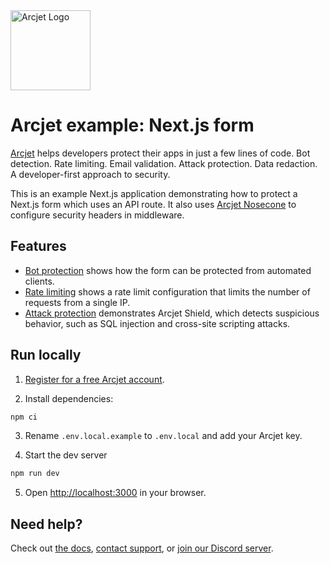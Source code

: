 <a href="https://arcjet.com" target="_arcjet-home">
  <picture>
    <source media="(prefers-color-scheme: dark)" srcset="https://arcjet.com/logo/arcjet-dark-lockup-voyage-horizontal.svg">
    <img src="https://arcjet.com/logo/arcjet-light-lockup-voyage-horizontal.svg" alt="Arcjet Logo" height="128" width="auto">
  </picture>
</a>

# Arcjet example: Next.js form

[Arcjet](https://arcjet.com) helps developers protect their apps in just a few
lines of code. Bot detection. Rate limiting. Email validation. Attack
protection. Data redaction. A developer-first approach to security.

This is an example Next.js application demonstrating how to protect a Next.js
form which uses an API route. It also uses [Arcjet
Nosecone](https://docs.arcjet.com/nosecone/quick-start) to configure security
headers in middleware.

## Features

- [Bot protection](https://docs.arcjet.com/bot-protection/quick-start) shows how
  the form can be protected from automated clients.
- [Rate limiting](https://docs.arcjet.com/rate-limiting/quick-start) shows a
  rate limit configuration that limits the number of requests from a single IP.
- [Attack protection](https://docs.arcjet.com/shield/quick-start) demonstrates
  Arcjet Shield, which detects suspicious behavior, such as SQL injection and
  cross-site scripting attacks.

## Run locally

1. [Register for a free Arcjet account](https://app.arcjet.com).

2. Install dependencies:

```bash
npm ci
```

3. Rename `.env.local.example` to `.env.local` and add your Arcjet key.

4. Start the dev server

```bash
npm run dev
```

5. Open [http://localhost:3000](http://localhost:3000) in your browser.

## Need help?

Check out [the docs](https://docs.arcjet.com/), [contact
support](https://docs.arcjet.com/support), or [join our Discord
server](https://arcjet.com/discord).
